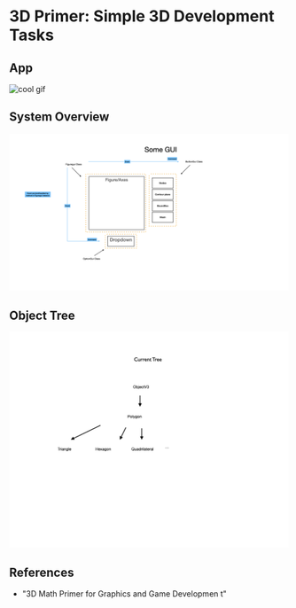 # 3D Primer: Simple 3D Development Tasks

## App
![cool gif](media/gui_circle_mesh_demo1.gif.gif)

## System Overview
![cool gif](media/gui_0.png)

## Object Tree 
![object tree](media/objectTree.1.png)

## References
- "3D Math Primer for Graphics and Game Developmen t" 

